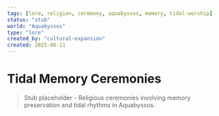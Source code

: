 ```yaml
---
tags: [lore, religion, ceremony, aquabyssos, memory, tidal-worship]
status: "stub"
world: "Aquabyssos"
type: "lore"
created_by: "cultural-expansion"
created: 2025-08-11
---
```


# Tidal Memory Ceremonies

> Stub placeholder - Religious ceremonies involving memory preservation and tidal rhythms in Aquabyssos.